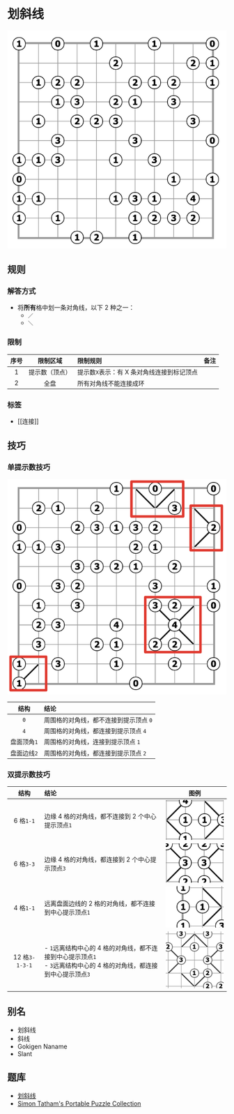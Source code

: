 # 划斜线

![题](../../images/划斜线/题.png)

## 规则

### 解答方式

- 将**所有**格中划一条对角线，以下 2 种之一：
  - `／`
  - `＼`

### 限制

| 序号  |  限制区域   | 限制规则                     |    备注     |
|:---:|:-------:|:-------------------------|:---------:|
|  1  | 提示数（顶点） | 提示数`X`表示：有 X 条对角线连接到标记顶点 |           |
|  2  |   全盘    | 所有对角线不能连接成环              |           |

### 标签

- [[连接]]

## 技巧

### 单提示数技巧

![单格技巧](../../images/划斜线/单格技巧.png)

|   结构    | 结论                    |
|:-------:|:----------------------|
|   `0`   | 周围格的对角线，都不连接到提示顶点 `0` |
|   `4`   | 周围格的对角线，都连接到提示顶点 `4`  |
| 盘面顶角`1` | 周围格的对角线，连接到提示顶点 `1`   |
| 盘面边线`2` | 周围格的对角线，都连接到提示顶点 `2`  |

### 双提示数技巧

<!-- markdownlint-disable MD013 -->
|      结构       | 结论                                                                         |                    图例                    |
|:-------------:|:---------------------------------------------------------------------------|:----------------------------------------:|
|   6 格`1-1`    | 边缘 4 格的对角线，都不连接到 2 个中心提示顶点`1`                                              |   ![1-1_6](../../images/划斜线/1-1_6.png)   |
|   6 格`3-3`    | 边缘 4 格的对角线，都连接到 2 个中心提示顶点`3`                                               |     ![3-3](../../images/划斜线/3-3.png)     |
|   4 格`1-1`    | 远离盘面边线的 2 格的对角线，都不连接到中心提示顶点`1`                                             |   ![1-1_4](../../images/划斜线/1-1_4.png)   |
| 12 格`3-1-3-1` | - `1`远离结构中心的 4 格的对角线，都不连接到中心提示顶点`1`<br/>- `3`远离结构中心的 4 格的对角线，都连接到中心提示顶点`3` | ![3-1-3-1](../../images/划斜线/3-1-3-1.png) |
<!-- markdownlint-enable MD013 -->

## 别名

- 划斜线
- 斜线
- Gokigen Naname
- Slant

## 题库

- [划斜线](https://cn.puzzle-slant.com/)
- [Simon Tatham's Portable Puzzle Collection](https://www.chiark.greenend.org.uk/~sgtatham/puzzles/js/slant.html)
